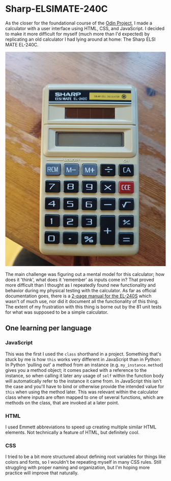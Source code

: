 # Sharp-ELSIMATE-240C

As the closer for the foundational course of the [Odin Project](https://www.theodinproject.com), I made a calculator with a user interface using HTML, CSS, and JavaScript. I decided to make it more difficult for myself (much more than I'd expected) by replicating an old calculator I had lying around at home: The Sharp ELSI MATE EL-240C.

![Sharp ELSI MATE EL-240C calculator on wooden desk](./EL240C.jpg)

The main challenge was figuring out a mental model for this calculator; how does it 'think', what does it 'remember' as inputs come in? That proved more difficult than I thought as I repeatedly found new functionality and behavior during my physical testing with the calculator. As far as official documentation goes, there is a [2-page manual for the EL-240S](https://www.manualslib.com/manual/489333/Sharp-El-240s.html?page=1#manual) which wasn't of much use, nor did it document all the functionality of this thing. The extent of my frustration with this thing is borne out by the 81 unit tests for what was supposed to be a simple calculator.

## One learning per language

### JavaScript
This was the first I used the `class` shorthand in a project. Something that's stuck by me is how `this` works very different in JavaScript than in Python: In Python 'pulling out' a method from an instance (e.g. `my_instance.method`) gives you a method object; it comes packed with a reference to the instance, so when calling it later any usage of `self` within the function body will automatically refer to the instance it came from. In JavaScript this isn't the case and you'll have to bind or otherwise provide the intended value for `this` when using the method later. This was relevant within the calculator class where inputs are often mapped to one of several functions, which are methods on the class, that are invoked at a later point.

### HTML
I used Emmett abbreviations to speed up creating multiple similar HTML elements. Not technically a feature of HTML, but definitely cool.

### CSS
I tried to be a bit more structured about defining root variables for things like colors and fonts, so I wouldn't be repeating myself in many CSS rules. Still struggling with proper naming and organization, but I'm hoping more practice will improve that naturally. 